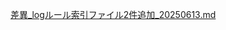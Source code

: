 [差異_logルール索引ファイル2件追加_20250613.md](https://github.com/user-attachments/files/20721392/_log.2._20250613.md)

